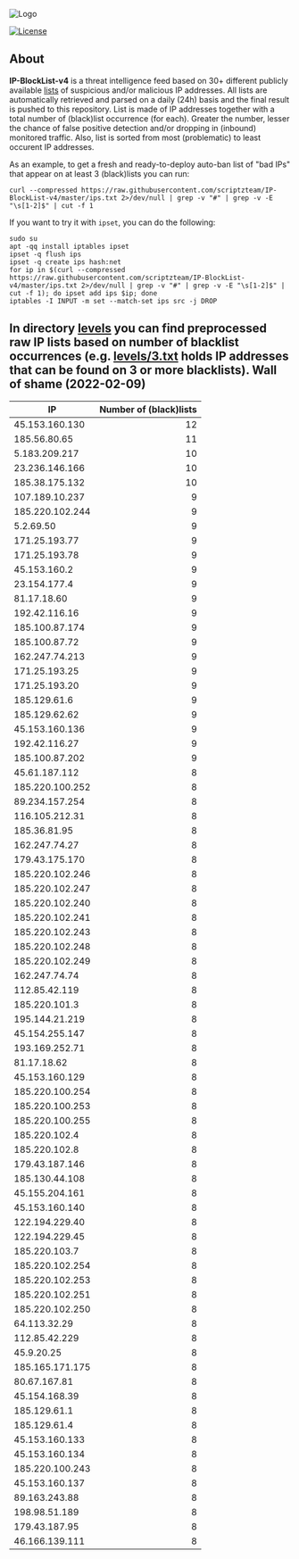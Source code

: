 ![Logo](https://i.imgur.com/PyKLAe7.png)

[![License](https://img.shields.io/badge/license-The_Unlicense-red.svg)](https://unlicense.org/)

About
----

**IP-BlockList-v4** is a threat intelligence feed based on 30+ different publicly available [lists](https://github.com/stamparm/maltrail) of suspicious and/or malicious IP addresses. All lists are automatically retrieved and parsed on a daily (24h) basis and the final result is pushed to this repository. List is made of IP addresses together with a total number of (black)list occurrence (for each). Greater the number, lesser the chance of false positive detection and/or dropping in (inbound) monitored traffic. Also, list is sorted from most (problematic) to least occurent IP addresses.

As an example, to get a fresh and ready-to-deploy auto-ban list of "bad IPs" that appear on at least 3 (black)lists you can run:

```
curl --compressed https://raw.githubusercontent.com/scriptzteam/IP-BlockList-v4/master/ips.txt 2>/dev/null | grep -v "#" | grep -v -E "\s[1-2]$" | cut -f 1
```

If you want to try it with `ipset`, you can do the following:

```
sudo su
apt -qq install iptables ipset
ipset -q flush ips
ipset -q create ips hash:net
for ip in $(curl --compressed https://raw.githubusercontent.com/scriptzteam/IP-BlockList-v4/master/ips.txt 2>/dev/null | grep -v "#" | grep -v -E "\s[1-2]$" | cut -f 1); do ipset add ips $ip; done
iptables -I INPUT -m set --match-set ips src -j DROP
```

In directory [levels](levels) you can find preprocessed raw IP lists based on number of blacklist occurrences (e.g. [levels/3.txt](levels/3.txt) holds IP addresses that can be found on 3 or more blacklists).
Wall of shame (2022-02-09)
----

|IP|Number of (black)lists|
|---|--:|
45.153.160.130|12
185.56.80.65|11
5.183.209.217|10
23.236.146.166|10
185.38.175.132|10
107.189.10.237|9
185.220.102.244|9
5.2.69.50|9
171.25.193.77|9
171.25.193.78|9
45.153.160.2|9
23.154.177.4|9
81.17.18.60|9
192.42.116.16|9
185.100.87.174|9
185.100.87.72|9
162.247.74.213|9
171.25.193.25|9
171.25.193.20|9
185.129.61.6|9
185.129.62.62|9
45.153.160.136|9
192.42.116.27|9
185.100.87.202|9
45.61.187.112|8
185.220.100.252|8
89.234.157.254|8
116.105.212.31|8
185.36.81.95|8
162.247.74.27|8
179.43.175.170|8
185.220.102.246|8
185.220.102.247|8
185.220.102.240|8
185.220.102.241|8
185.220.102.243|8
185.220.102.248|8
185.220.102.249|8
162.247.74.74|8
112.85.42.119|8
185.220.101.3|8
195.144.21.219|8
45.154.255.147|8
193.169.252.71|8
81.17.18.62|8
45.153.160.129|8
185.220.100.254|8
185.220.100.253|8
185.220.100.255|8
185.220.102.4|8
185.220.102.8|8
179.43.187.146|8
185.130.44.108|8
45.155.204.161|8
45.153.160.140|8
122.194.229.40|8
122.194.229.45|8
185.220.103.7|8
185.220.102.254|8
185.220.102.253|8
185.220.102.251|8
185.220.102.250|8
64.113.32.29|8
112.85.42.229|8
45.9.20.25|8
185.165.171.175|8
80.67.167.81|8
45.154.168.39|8
185.129.61.1|8
185.129.61.4|8
45.153.160.133|8
45.153.160.134|8
185.220.100.243|8
45.153.160.137|8
89.163.243.88|8
198.98.51.189|8
179.43.187.95|8
46.166.139.111|8
